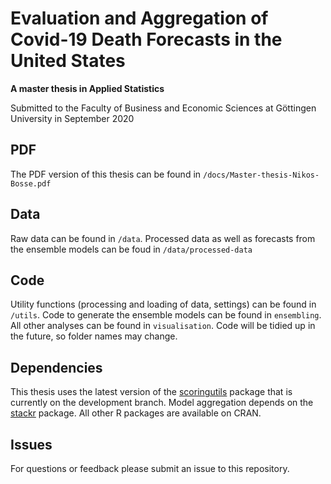 # Evaluation and Aggregation of Covid-19 Death Forecasts in the United States

**A master thesis in Applied Statistics**

Submitted to the Faculty of Business and Economic Sciences at Göttingen University in September 2020





## PDF 
The PDF version of this thesis can be found in `/docs/Master-thesis-Nikos-Bosse.pdf`

## Data
Raw data can be found in `/data`. Processed data as well as forecasts from the ensemble models can be foud in `/data/processed-data`

## Code
Utility functions (processing and loading of data, settings) can be found in `/utils`. Code to generate the ensemble models can be found in `ensembling`. All other analyses can be found in `visualisation`. Code will be tidied up in the future, so folder names may change. 

## Dependencies
This thesis uses the latest version of the [scoringutils](https://github.com/epiforecasts/scoringutils) package that is currently on the development branch. Model aggregation depends on the [stackr](https://github.com/epiforecasts/stackr) package. All other R packages are available on CRAN. 

## Issues
For questions or feedback please submit an issue to this repository. 
